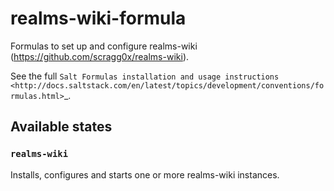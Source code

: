 # realms-wiki-formula

Formulas to set up and configure realms-wiki (https://github.com/scragg0x/realms-wiki).

See the full `Salt Formulas installation and usage instructions <http://docs.saltstack.com/en/latest/topics/development/conventions/formulas.html>`_.

## Available states

### `realms-wiki`

Installs, configures and starts one or more realms-wiki instances. 
